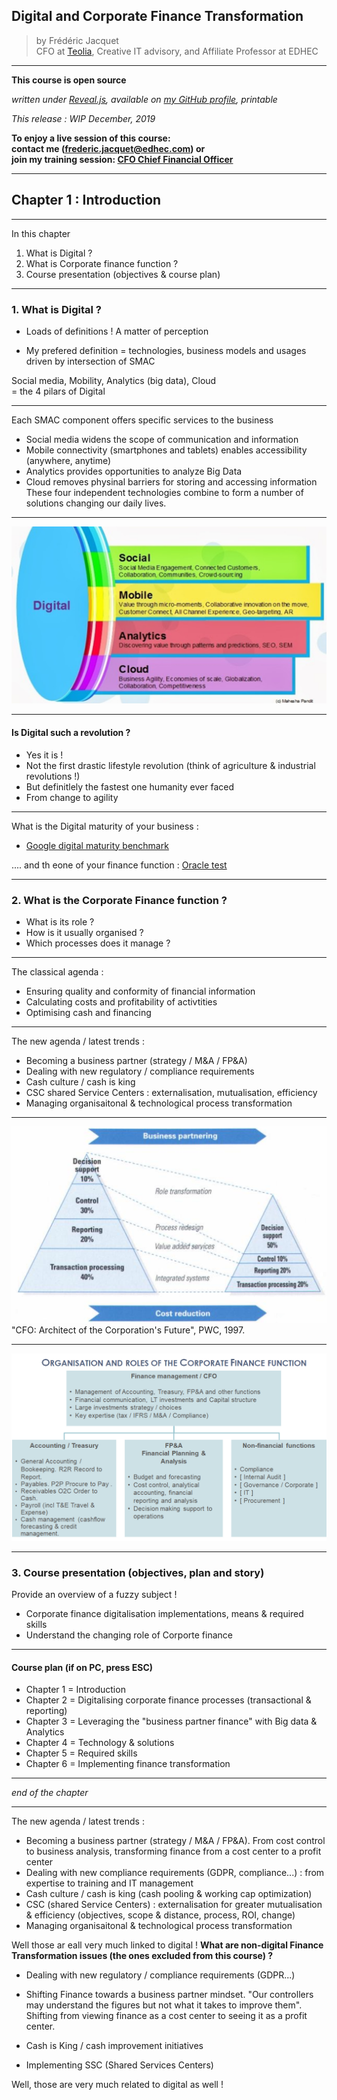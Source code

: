 ## Digital and Corporate Finance Transformation  


> by Frédéric Jacquet<br />
> CFO at [Teolia](https://www.teolia.fr/), Creative IT advisory, and Affiliate Professor at EDHEC    



---

**This course is open source**

*written under [Reveal.js](https://revealjs.com/#/), available on [my GitHub profile](https://github.com/fredericjacquet2), printable*

*This release : WIP December, 2019*

**To enjoy a live session of this course:      
contact me (frederic.jacquet@edhec.com) or      
join my training session: [CFO Chief Financial Officer](http://www.lesechos-formation.fr/catalogue/formations-metiers/finance-gestion/cfo-chief-financial-officer.html#programme)**

---

## Chapter 1 : Introduction

----

In this chapter

1. What is Digital ?
2. What is Corporate finance function ?
3. Course presentation (objectives & course plan)

----

### 1. What is Digital ?

- Loads of definitions ! A matter of perception   

- My prefered definition = technologies, business models and usages driven by intersection of SMAC   

Social media, Mobility, Analytics (big data), Cloud    
= the 4 pilars of Digital

----

Each SMAC component offers specific services to the business  
- Social media widens the scope of communication and information 
- Mobile connectivity (smartphones and tablets) enables accessibility (anywhere, anytime)
- Analytics provides opportunities to analyze Big Data  
- Cloud removes physinal barriers for storing and accessing information  
These four independent technologies combine to form a number of solutions changing our daily lives. 

----

<img src="images/smac.png" style="background:none; border:none; box-shadow:none;"/>

----

#### Is Digital such a revolution ? 

- Yes it is !  
- Not the first drastic lifestyle revolution (think of agriculture & industrial revolutions !)  
- But definitlely the fastest one humanity ever faced   
- From change to agility    

----

What is the Digital maturity of your business :       

- [Google digital maturity benchmark](https://digitalmaturitybenchmark.withgoogle.com/en/advertisers/)    

.... and th eone of your finance function : [Oracle test](https://valuenavigator.oracle.com/resources/VNAssessment/index.html?root=assmntQns&assmnt=AT00000001)      

----

### 2. What is the Corporate Finance function ?

- What is its role ?
- How is it usually organised ?
- Which processes does it manage ?

----

The classical agenda : 
- Ensuring quality and conformity of financial information
- Calculating costs and profitability of activtities
- Optimising cash and financing

----

The new agenda / latest trends :

- Becoming a business partner (strategy / M&A / FP&A)   
- Dealing with new regulatory / compliance requirements
- Cash culture / cash is king
- CSC shared Service Centers : externalisation, mutualisation, efficiency
- Managing organisaitonal & technological process transformation    

----

<img src="images/pwc TF.png" style="background:none; border:none; box-shadow:none;"/>      
"CFO: Architect of the Corporation's Future", PWC, 1997.

----

<img src="images/cforga.png" style="background:none; border:none; box-shadow:none;"/>

----

### 3. Course presentation (objectives, plan and story)
Provide an overview of a fuzzy subject !   
- Corporate finance digitalisation implementations, means & required skills
- Understand the changing role of Corporte finance

----

#### Course plan (if on PC, press ESC)  
- Chapter 1 = Introduction
- Chapter 2 = Digitalising corporate finance processes (transactional & reporting)
- Chapter 3 = Leveraging the "business partner finance" with Big data & Analytics
- Chapter 4 = Technology & solutions
- Chapter 5 = Required skills 
- Chapter 6 = Implementing finance transformation

----

*end of the chapter*

----

The new agenda / latest trends :

- Becoming a business partner (strategy / M&A / FP&A). From cost control to business analysis, transforming finance from a cost center to a profit center   
- Dealing with new compliance requirements (GDPR, compliance...) : from expertise to training and IT management
- Cash culture / cash is king (cash pooling & working cap optimization)
- CSC (shared Service Centers) : externalisation for greater mutualisation & efficiency (objectives, scope & distance, process, ROI, change)
- Managing organisaitonal & technological process transformation     

Well those ar eall very much linked to digital !
**What are non-digital Finance Transformation issues (the ones excluded from this course) ?** 

- Dealing with new regulatory / compliance requirements (GDPR...)

- Shifting Finance towards a business partner mindset. "Our controllers may understand the figures but not what it takes to improve them". Shifting from viewing finance as a cost center to seeing it as a profit center.      

- Cash is King / cash improvement initiatives

- Implementing SSC (Shared Services Centers)    

Well, those are very much related to digital as well !   

